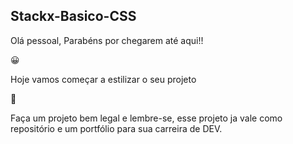 <h2>Stackx-Basico-CSS</h2>

Olá pessoal,
Parabéns por chegarem até aqui!!
<p>&#128512;</p>
Hoje vamos começar a estilizar o seu projeto
<p>&#127882;</p>

Faça um projeto bem legal e lembre-se, esse projeto ja vale como repositório e um portfólio para sua carreira de DEV.
